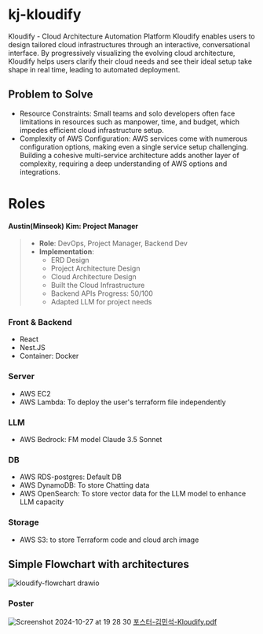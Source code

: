 # kj-kloudify
Kloudify - Cloud Architecture Automation Platform
Kloudify enables users to design tailored cloud infrastructures through an interactive, conversational interface. 
By progressively visualizing the evolving cloud architecture, Kloudify helps users clarify their cloud needs and see their ideal setup take shape in real time, leading to automated deployment.

## Problem to Solve
- Resource Constraints: Small teams and solo developers often face limitations in resources such as manpower, time, and budget, which impedes efficient cloud infrastructure setup.
- Complexity of AWS Configuration: AWS services come with numerous configuration options, making even a single service setup challenging. Building a cohesive multi-service architecture adds another layer of complexity, requiring a deep understanding of AWS options and integrations.


# Roles
#### Austin(Minseok) Kim: Project Manager
> - **Role**: DevOps, Project Manager, Backend Dev
> - **Implementation**:
>   - ERD Design
>   - Project Architecture Design
>   - Cloud Architecture Design
>   - Built the Cloud Infrastructure
>   - Backend APIs Progress: 50/100
>   - Adapted LLM for project needs


### Front & Backend
- React
- Nest.JS
- Container: Docker
  
### Server
- AWS EC2
- AWS Lambda: To deploy the user's terraform file independently
  
### LLM
- AWS Bedrock: FM model Claude 3.5 Sonnet
  
### DB
- AWS RDS-postgres: Default DB
- AWS DynamoDB: To store Chatting data
- AWS OpenSearch: To store vector data for the LLM model to enhance LLM capacity

### Storage  
- AWS S3: to store Terraform code and cloud arch image


## Simple Flowchart with architectures
![kloudify-flowchart drawio](https://github.com/user-attachments/assets/a58c484a-03f2-4aeb-999c-0f493d1c8e78)

### Poster
![Screenshot 2024-10-27 at 19 28 30](https://github.com/user-attachments/assets/3e2acbbf-d665-414f-aeff-adcaf3c559f3)
[포스터-김민석-Kloudify.pdf](https://github.com/user-attachments/files/17771172/-.-Kloudify.pdf)




